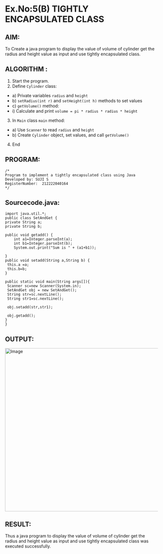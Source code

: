 # Ex.No:5(B) TIGHTLY ENCAPSULATED CLASS

## AIM:
To Create a java program to display the value of volume of cylinder get the radius and height value as input and use tightly encapsulated class.

## ALGORITHM :
1.	Start the program.
2.	Define `Cylinder` class:
-	a) Private variables `radius` and `height`
-	b) `setRadius(int r)` and `setHeight(int h)` methods to set values
-	c) `getVolume()` method:
- i) Calculate and print `volume = pi * radius * radius * height`
3.	In `Main` class `main` method:
-	a) Use `Scanner` to read `radius` and `height`
-	b) Create `Cylinder` object, set values, and call `getVolume()`
4.	End
## PROGRAM:
 ```
/*
Program to implement a tightly encapsulated class using Java
Developed by: SUJI S
RegisterNumber:  212222040164
*/
```

## Sourcecode.java:
```
import java.util.*;
public class SetAndGet {
private String a;
private String b;

public void getadd() {
    int a1=Integer.parseInt(a);
    int b1=Integer.parseInt(b);
	System.out.print("Sum is " + (a1+b1)); 
	
}
public void setadd(String a,String b) {
 this.a =a;
 this.b=b;
}

public static void main(String args[]){
 Scanner sc=new Scanner(System.in);
 SetAndGet obj = new SetAndGet();
 String str=sc.nextLine();
 String str1=sc.nextLine();
 
 obj.setadd(str,str1);
 
 obj.getadd();
}
}
```





## OUTPUT:
<img width="538" alt="Image" src="https://github.com/user-attachments/assets/00b65b79-c858-471f-ad94-f6f11a4342bc" />


## RESULT:
Thus a java program to display the value of volume of cylinder get the radius and height value as input and use tightly encapsulated class was executed successfully.



